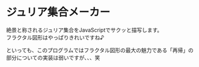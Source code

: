 # ジュリア集合メーカー

絶景と称されるジュリア集合をJavaScriptでサクッと描写します。  
フラクタル図形はやっぱりきれいですね♪  

といっても、このプログラムではフラクタル図形の最大の魅力である「再帰」の部分についての実装は弱いですが、、、笑

